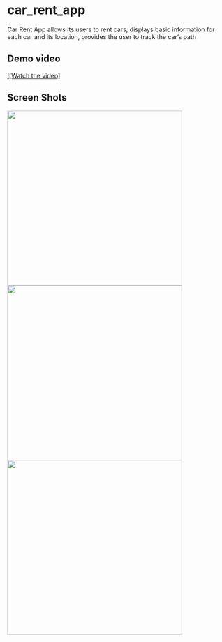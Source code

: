 # car_rent_app 

Car Rent App allows its users to rent cars, displays basic information for each car and its location, provides the user to track the car’s path

## Demo video
[![Watch the video]](https://drive.google.com/file/d/19sOiazSm1p7go5MQTJwkdsWm1tY4QOlG/view?usp=drive_link)

## Screen Shots

<img src="https://github.com/amlmousa123/car_rent_app/assets/104324924/42a7457e-cfb7-4cff-8eba-32aa2e0cd604" width="400">

<img src="https://github.com/amlmousa123/car_rent_app/assets/104324924/ac74ba7a-dd6c-40fb-9e55-5dd3dcd82efa" width="400">

<img src="https://github.com/amlmousa123/car_rent_app/assets/104324924/0642aaec-fcf0-4edf-9133-ae647caddeda" width="400">
